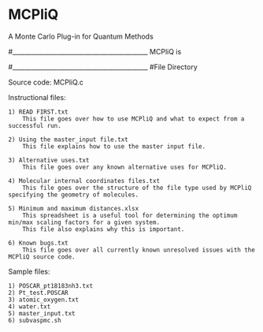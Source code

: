 # MCPliQ
A Monte Carlo Plug-in for Quantum Methods

#___________________________________________
MCPliQ is 


#___________________________________________
#File Directory

Source code:
  MCPliQ.c

Instructional files:

    1) READ FIRST.txt
        This file goes over how to use MCPliQ and what to expect from a successful run.
    
    2) Using the master_input file.txt
        This file explains how to use the master input file.
        
    3) Alternative uses.txt
        This file goes over any known alternative uses for MCPliQ.
    
    4) Molecular internal coordinates files.txt
        This file goes over the structure of the file type used by MCPliQ specifying the geometry of molecules.
    
    5) Minimum and maximum distances.xlsx
        This spreadsheet is a useful tool for determining the optimum min/max scaling factors for a given system.
        This file also explains why this is important.
    
    6) Known bugs.txt
        This file goes over all currently known unresolved issues with the MCPliQ source code.
    

Sample files:

    1) POSCAR_pt18183nh3.txt
    2) Pt_test.POSCAR
    3) atomic_oxygen.txt
    4) water.txt
    5) master_input.txt
    6) subvaspmc.sh
